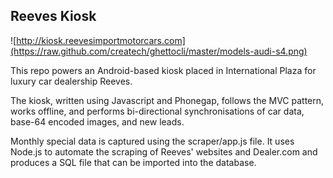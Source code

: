 Reeves Kiosk
--

![http://kiosk.reevesimportmotorcars.com](https://raw.github.com/createch/ghettocli/master/models-audi-s4.png)

This repo powers an Android-based kiosk placed in International Plaza for luxury car dealership Reeves.

The kiosk, written using Javascript and Phonegap, follows the MVC pattern, works offline, and performs bi-directional synchronisations of car data, base-64 encoded images, and new leads.

Monthly special data is captured using the scraper/app.js file. It uses Node.js to automate the scraping of Reeves' websites and Dealer.com and produces a SQL file that can be imported into the database.